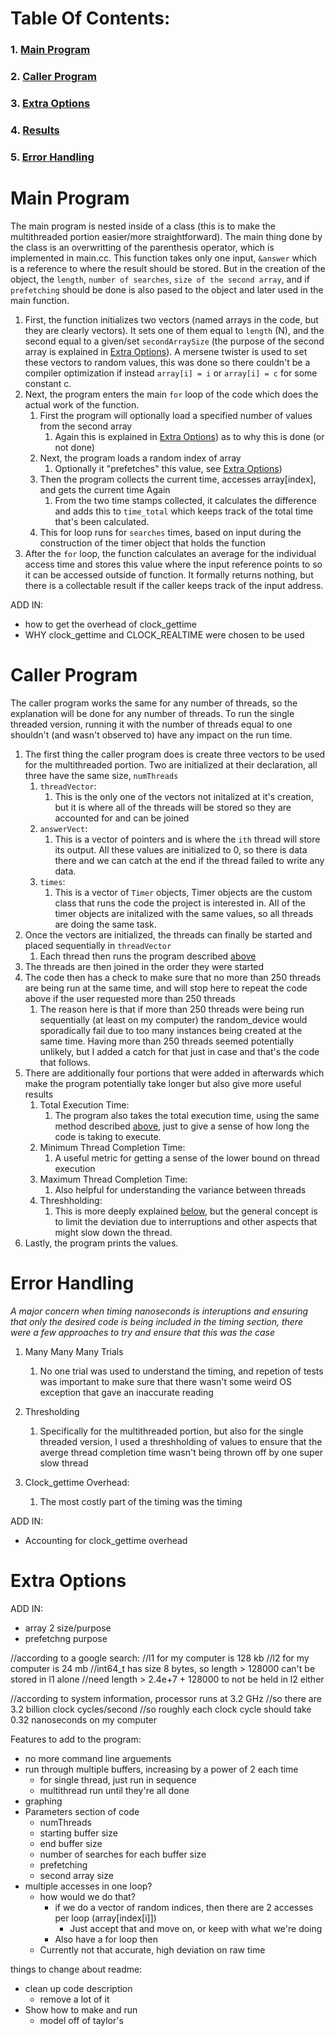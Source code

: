 # Table Of Contents:
### 1. [Main Program](#main-program)
### 2. [Caller Program](#caller-program)
### 3. [Extra Options](#extra-options)
### 4. [Results](#results)
### 5. [Error Handling](#error-handling)


# Main Program

The main program is nested inside of a class (this is to make the multithreaded portion easier/more straightforward). The main thing done by the class is an overwritting of the parenthesis operator, which is implemented in main.cc. This function takes only one input, `&answer` which is a reference to where the result should be stored. But in the creation of the object, the `length`, `number of searches`, `size of the second array`, and if `prefetching` should be done is also pased to the object and later used in the main function.
1. First, the function initializes two vectors (named arrays in the code, but they are clearly vectors). It sets one of them equal to `length` (N), and the second equal to a given/set `secondArraySize` (the purpose of the second array is explained in [Extra Options](#extra-options)). A mersene twister is used to set these vectors to random values, this was done so there couldn't be a compiler optimization if instead `array[i] = i` or `array[i] = c` for some constant c.
2. Next, the program enters the main `for` loop of the code which does the actual work of the function.
   1. First the program will optionally load a specified number of values from the second array
      1. Again this is explained in [Extra Options](#extra-options)) as to why this is done (or not done)
   2. Next, the program loads a random index of array
      1. Optionally it "prefetches" this value, see [Extra Options](#extra-options))
   3. Then the program collects the current time, accesses array[index], and gets the current time Again
      1. From the two time stamps collected, it calculates the difference and adds this to `time_total` which keeps track of the total time that's been calculated.
   4. This for loop runs for `searches` times, based on input during the construction of the timer object that holds the function
3. After the `for` loop, the function calculates an average for the individual access time and stores this value where the input reference points to so it can be accessed outside of function. It formally returns nothing, but there is a collectable result if the caller keeps track of the input address.

ADD IN:
- how to get the overhead of clock_gettime
- WHY clock_gettime and CLOCK_REALTIME were chosen to be used


# Caller Program
The caller program works the same for any number of threads, so the explanation will be done for any number of threads. To run the single threaded version, running it with the number of threads equal to one shouldn't (and wasn't observed to) have any impact on the run time.
1. The first thing the caller program does is create three vectors to be used for the multithreaded portion. Two are initialized at their declaration, all three have the same size, `numThreads`
   1. `threadVector`:
      1. This is the only one of the vectors not initalized at it's creation, but it is where all of the threads will be stored so they are accounted for and can be joined
   2. `answerVect`:
      1. This is a vector of pointers and is where the `ith` thread will store its output. All these values are initialized to 0, so there is data there and we can catch at the end if the thread failed to write any data.
   3. `times`:
      1. This is a vector of `Timer` objects, Timer objects are the custom class that runs the code the project is interested in. All of the timer objects are initalized with the same values, so all threads are doing the same task.
2. Once the vectors are initialized, the threads can finally be started and placed sequentially in `threadVector`
   1. Each thread then runs the program described [above](#main-program)
3. The threads are then joined in the order they were started
4. The code then has a check to make sure that no more than 250 threads are being run at the same time, and will stop here to repeat the code above if the user requested more than 250 threads
   1. The reason here is that if more than 250 threads were being run sequentially (at least on my computer) the random_device would sporadically fail due to too many instances being created at the same time. Having more than 250 threads seemed potentially unlikely, but I added a catch for that just in case and that's the code that follows.
5. There are additionally four portions that were added in afterwards which make the program potentially take longer but also give more useful results
   1. Total Execution Time:
      1. The program also takes the total execution time, using the same method described [above](#main-program), just to give a sense of how long the code is taking to execute.
   2. Minimum Thread Completion Time:
      1. A useful metric for getting a sense of the lower bound on thread execution
   3. Maximum Thread Completion Time:
      1. Also helpful for understanding the variance between threads
   4. Threshholding:
      1. This is more deeply explained [below](#error-handling), but the general concept is to limit the deviation due to interruptions and other aspects that might slow down the thread.
6. Lastly, the program prints the values.



# Error Handling
 _A major concern when timing nanoseconds is interuptions and ensuring that only the desired code is being included in the timing section, there were a few approaches to try and ensure that this was the case_

 1. Many Many Many Trials
    1. No one trial was used to understand the timing, and repetion of tests was important to make sure that there wasn't some weird OS exception that gave an inaccurate reading


 2. Thresholding
    1. Specifically for the multithreaded portion, but also for the single threaded version, I used a threshholding of values to ensure that the averge thread completion time wasn't being thrown off by one super slow thread


3. Clock_gettime Overhead:
   1. The most costly part of the timing was the timing


ADD IN:
- Accounting for clock_gettime overhead


# Extra Options

ADD IN:
- array 2 size/purpose
- prefetchng purpose



//according to a google search:
  //l1 for my computer is 128 kb
  //l2 for my computer is 24 mb
//int64_t has size 8 bytes, so length > 128000 can't be stored in l1 alone
  //need length > 2.4e+7 + 128000 to not be held in l2 either

//according to system information, processor runs at 3.2 GHz
  //so there are 3.2 billion clock cycles/second
  //so roughly each clock cycle should take 0.32 nanoseconds on my computer




Features to add to the program:
- no more command line arguements
- run through multiple buffers, increasing by a power of 2 each time
  - for single thread, just run in sequence
  - multithread run until they're all done
- graphing
- Parameters section of code
  - numThreads
  - starting buffer size
  - end buffer size
  - number of searches for each buffer size
  - prefetching
  - second array size
- multiple accesses in one loop?
  - how would we do that?
    - if we do a vector of random indices, then there are 2 accesses per loop (array[index[i]])
      - Just accept that and move on, or keep with what we're doing
    - Also have a for loop then
  - Currently not that accurate, high deviation on raw time


things to change about readme:
- clean up code description
  - remove a lot of it
- Show how to make and run
  - model off of taylor's
